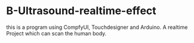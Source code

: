 # B-Ultrasound-realtime-effect
this is a program using CompfyUI, Touchdesigner and Arduino. A realtime Project which can scan the human body.
